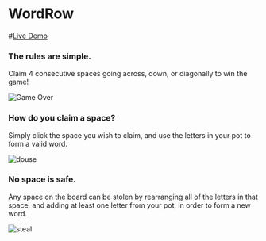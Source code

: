# WordRow

#[Live Demo](https://word-row.herokuapp.com/)

### The rules are simple.
Claim 4 consecutive spaces going across, down, or diagonally to win the game!

![Game Over](https://github.com/jes708/stackathon/blob/master/Screenshots/WR%2020.png "Purple wins diagonally")

### How do you claim a space?
Simply click the space you wish to claim, and use the letters in your pot to form a valid word.

![douse](https://github.com/jes708/stackathon/blob/master/Screenshots/WR%203.png "Red plays douse")

### No space is safe.
Any space on the board can be stolen by rearranging all of the letters in that space, and adding at least one letter from your pot, in order to form a new word.

![steal](https://github.com/jes708/stackathon/blob/master/Screenshots/WR%204.png "Purple steals douse with moused")
